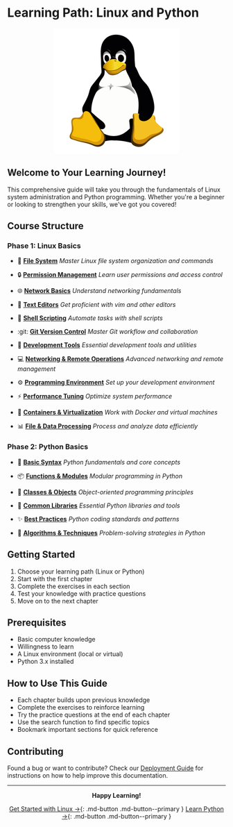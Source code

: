 # Learning Path: Linux and Python 

<div align="center">

![Linux and Python](https://raw.githubusercontent.com/github/explore/80688e429a7d4ef2fca1e82350fe8e3517d3494d/topics/linux/linux.png)

</div>

## Welcome to Your Learning Journey! 

This comprehensive guide will take you through the fundamentals of Linux system administration and Python programming. Whether you're a beginner or looking to strengthen your skills, we've got you covered!

## Course Structure

### Phase 1: Linux Basics 

<div class="grid cards" markdown>

- :file_folder: [**File System**](phase1/linux_basics/01_linux_file_system.md)
  *Master Linux file system organization and commands*

- :lock: [**Permission Management**](phase1/linux_basics/02_permission_management.md)
  *Learn user permissions and access control*

- :globe_with_meridians: [**Network Basics**](phase1/linux_basics/03_network_basics.md)
  *Understand networking fundamentals*

- :memo: [**Text Editors**](phase1/linux_basics/04_text_editors.md)
  *Get proficient with vim and other editors*

- :shell: [**Shell Scripting**](phase1/linux_basics/05_shell_scripting.md)
  *Automate tasks with shell scripts*

- :git: [**Git Version Control**](phase1/linux_basics/06_git_version_control.md)
  *Master Git workflow and collaboration*

- :wrench: [**Development Tools**](phase1/linux_basics/07_development_tools.md)
  *Essential development tools and utilities*

- :computer: [**Networking & Remote Operations**](phase1/linux_basics/08_networking_remote_operations.md)
  *Advanced networking and remote management*

- :gear: [**Programming Environment**](phase1/linux_basics/09_programming_environment.md)
  *Set up your development environment*

- :zap: [**Performance Tuning**](phase1/linux_basics/10_performance_tuning.md)
  *Optimize system performance*

- :whale: [**Containers & Virtualization**](phase1/linux_basics/11_containers_virtualization.md)
  *Work with Docker and virtual machines*

- :bar_chart: [**File & Data Processing**](phase1/linux_basics/12_file_data_processing.md)
  *Process and analyze data efficiently*

</div>

### Phase 2: Python Basics 

<div class="grid cards" markdown>

- :book: [**Basic Syntax**](phase2/python_basics/01_basic_syntax.md)
  *Python fundamentals and core concepts*

- :package: [**Functions & Modules**](phase2/python_basics/02_functions_modules.md)
  *Modular programming in Python*

- :art: [**Classes & Objects**](phase2/python_basics/03_classes_objects.md)
  *Object-oriented programming principles*

- :toolbox: [**Common Libraries**](phase2/python_basics/04_common_libraries.md)
  *Essential Python libraries and tools*

- :sparkles: [**Best Practices**](phase2/python_basics/05_best_practices.md)
  *Python coding standards and patterns*

- :brain: [**Algorithms & Techniques**](phase2/python_basics/06_algorithms_techniques.md)
  *Problem-solving strategies in Python*

</div>

## Getting Started

1. Choose your learning path (Linux or Python)
2. Start with the first chapter
3. Complete the exercises in each section
4. Test your knowledge with practice questions
5. Move on to the next chapter

## Prerequisites

- Basic computer knowledge
- Willingness to learn
- A Linux environment (local or virtual)
- Python 3.x installed

## How to Use This Guide

- Each chapter builds upon previous knowledge
- Complete the exercises to reinforce learning
- Try the practice questions at the end of each chapter
- Use the search function to find specific topics
- Bookmark important sections for quick reference

## Contributing

Found a bug or want to contribute? Check our [Deployment Guide](mkdocs_deployment_guide.md) for instructions on how to help improve this documentation.

---

<div align="center">

**Happy Learning!** 

[Get Started with Linux →](phase1/linux_basics/01_linux_file_system.md){: .md-button .md-button--primary }
[Learn Python →](phase2/python_basics/01_basic_syntax.md){: .md-button .md-button--primary }

</div>